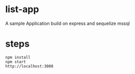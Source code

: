 # list-app
A sample Application  build on express and sequelize mssql

#  steps

```
npm install
npm start
http://localhost:3000

```
